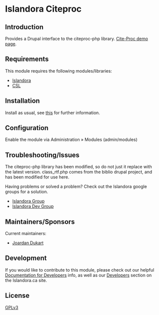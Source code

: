 
# Islandora Citeproc

## Introduction

Provides a Drupal interface to the citeproc-php library. [Cite-Proc demo page](http://gsl-nagoya-u.net/http/pub/citeproc-demo/demo.html).

## Requirements

This module requires the following modules/libraries:

* [Islandora](https://github.com/islandora/islandora)
* [CSL](https://github.com/Islandora/islandora_scholar/tree/7.x/modules/csl)

## Installation

Install as usual, see [this](https://drupal.org/documentation/install/modules-themes/modules-7) for further information.

## Configuration

Enable the module via Administration » Modules (admin/modules)

## Troubleshooting/Issues

The citeproc-php library has been modified, so do not just it replace with the latest version. class_rtf.php comes from the biblio drupal project, and has been modified for
use here.

Having problems or solved a problem? Check out the Islandora google groups for a solution.

* [Islandora Group](https://groups.google.com/forum/?hl=en&fromgroups#!forum/islandora)
* [Islandora Dev Group](https://groups.google.com/forum/?hl=en&fromgroups#!forum/islandora-dev)

## Maintainers/Sponsors

Current maintainers:

* [Joardan Dukart](https://github.com/jordandukart)

## Development

If you would like to contribute to this module, please check out our helpful [Documentation for Developers](https://github.com/Islandora/islandora/wiki#wiki-documentation-for-developers) info, as well as our [Developers](http://islandora.ca/developers) section on the Islandora.ca site.

## License

[GPLv3](http://www.gnu.org/licenses/gpl-3.0.txt)
